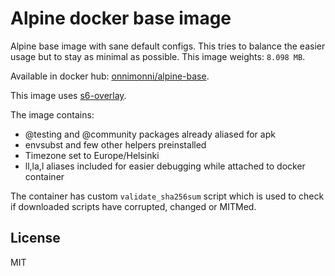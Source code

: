 # Alpine docker base image
Alpine base image with sane default configs. This tries to balance the easier usage but to stay as minimal as possible.
This image weights: `8.098 MB`.

Available in docker hub: [onnimonni/alpine-base](https://hub.docker.com/r/onnimonni/alpine-base/).

This image uses [s6-overlay](https://github.com/just-containers/s6-overlay/#the-docker-way).

The image contains:
* @testing and @community packages already aliased for apk
* envsubst and few other helpers preinstalled
* Timezone set to Europe/Helsinki
* ll,la,l aliases included for easier debugging while attached to docker container

The container has custom `validate_sha256sum` script which is used to check if downloaded scripts have corrupted, changed or MITMed.

## License
MIT
